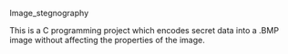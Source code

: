 Image_stegnography

This is a C programming project which encodes secret data into a .BMP image without affecting the properties of the image.
